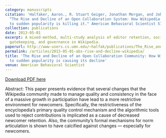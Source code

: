 ```yaml
---
category: manuscripts
citation: 'Halfaker, Aaron., R. Stuart Geiger, Jonathan Morgan, and John Riedl. (2013).
  “The Rise and Decline of an Open Collaboration System: How Wikipedia’s reaction
  to sudden popularity is killing it." American Behavioral Scientist 57(5). <a href="http://dx.doi.org/10.1177/0002764212469365">http://dx.doi.org/10.1177/0002764212469365</a>'
collection: publications
date: 2013-05-01
excerpt: A mixed-method, multi-study analysis of editor retention, socialization,
  gatekeeping, and governance in Wikipedia.
paperurl: http://www-users.cs.umn.edu/~halfak/publications/The_Rise_and_Decline/halfaker13rise-preprint.pdf
permalink: /articles/2013-05-01-abs-rise-and-decline-wikipedia/
title: 'The Rise and Decline of an Open Collaboration Community: How Wikipedia’s reaction
  to sudden popularity is causing its decline'
venue: American Behavioral Scientist
---
```


<a href='http://www-users.cs.umn.edu/~halfak/publications/The_Rise_and_Decline/halfaker13rise-preprint.pdf'>Download PDF here</a>

Abstract: This paper presents evidence that several changes that the Wikipedia community made to manage quality and consistency in the face of a massive growth in participation have lead to a more restrictive environment for newcomers. Specifically, the restrictiveness of the encyclopedia’s primary quality control mechanism and the algorithmic tools used to reject contributions is implicated as a cause of decreased newcomer retention. Also, the community’s formal mechanisms for norm articulation is shown to have calcified against changes — especially for newcomers.